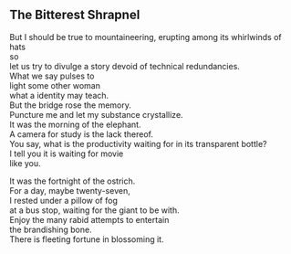 The Bitterest Shrapnel
----------------------
But I should be true to mountaineering, erupting among its whirlwinds of hats  
so  
let us try to divulge a story devoid of technical redundancies.  
What we say pulses to  
light some other woman  
what a identity may teach.  
But the bridge rose the memory.  
Puncture me and let my substance crystallize.  
It was the morning of the elephant.  
A camera for study is the lack thereof.  
You say, what is the productivity waiting for in its transparent bottle?  
I tell you it is waiting for movie  
like you.  
  
It was the fortnight of the ostrich.  
For a day, maybe twenty-seven,  
I rested under a pillow of fog  
at a bus stop, waiting for the giant to be with.  
Enjoy the many rabid attempts to entertain  
the brandishing bone.  
There is fleeting fortune in blossoming it.  
